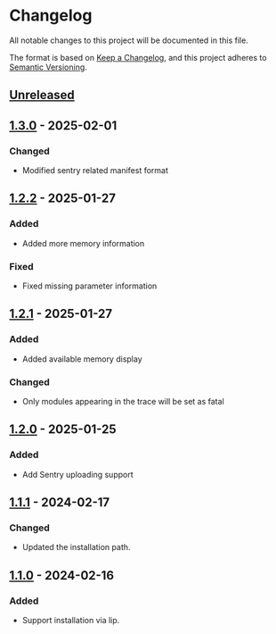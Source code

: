 # Changelog

All notable changes to this project will be documented in this file.

The format is based on [Keep a Changelog](https://keepachangelog.com/en/1.0.0/),
and this project adheres to [Semantic Versioning](https://semver.org/spec/v2.0.0.html).

## [Unreleased]

## [1.3.0] - 2025-02-01

### Changed

- Modified sentry related manifest format

## [1.2.2] - 2025-01-27

### Added

- Added more memory information

### Fixed

- Fixed missing parameter information

## [1.2.1] - 2025-01-27

### Added

- Added available memory display

### Changed

- Only modules appearing in the trace will be set as fatal

## [1.2.0] - 2025-01-25

### Added

- Add Sentry uploading support

## [1.1.1] - 2024-02-17

### Changed

- Updated the installation path.

## [1.1.0] - 2024-02-16

### Added

- Support installation via lip.

[Unreleased]: https://github.com/LiteLDev/CrashLogger/compare/v1.3.0...HEAD
[1.3.0]: https://github.com/LiteLDev/CrashLogger/compare/v1.2.2...v1.3.0
[1.2.2]: https://github.com/LiteLDev/CrashLogger/compare/v1.2.1...v1.2.2
[1.2.1]: https://github.com/LiteLDev/CrashLogger/compare/v1.2.0...v1.2.1
[1.2.0]: https://github.com/LiteLDev/CrashLogger/compare/v1.1.1...v1.2.0
[1.1.1]: https://github.com/LiteLDev/CrashLogger/compare/v1.1.0...v1.1.1
[1.1.0]: https://github.com/LiteLDev/CrashLogger/releases/tag/v1.1.0
